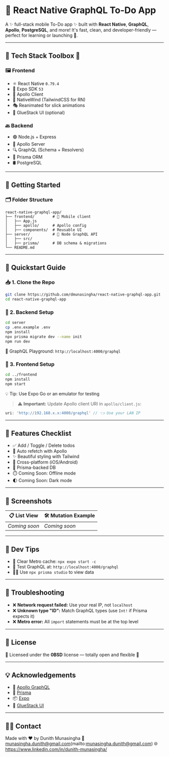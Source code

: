 # 🧩 React Native GraphQL To-Do App

A ✨ full-stack mobile To-Do app ✨ built with **React Native**, **GraphQL**, **Apollo**, **PostgreSQL**, and more! It's fast, clean, and developer-friendly — perfect for learning or launching 🚀.

---

## 🔧 Tech Stack Toolbox 🧰

### 🖼️ Frontend

* ⚛️ React Native `0.79.4`
* 🚀 Expo SDK `53`
* 🔗 Apollo Client
* 💅 NativeWind (TailwindCSS for RN)
* 🎭 Reanimated for slick animations
* 🧱 GlueStack UI (optional)

### 🔙 Backend

* 🟢 Node.js + Express
* 📡 Apollo Server
* 🔍 GraphQL (Schema + Resolvers)
* 🔄 Prisma ORM
* 🛢️ PostgreSQL

---

## 🚀 Getting Started

### 🗂️ Folder Structure

```
react-native-graphql-app/
├── frontend/        # 📱 Mobile client
│   ├── App.js
│   ├── apollo/      # Apollo config
│   ├── components/  # Reusable UI
├── server/          # 🔧 Node GraphQL API
│   ├── src/
│   ├── prisma/      # DB schema & migrations
└── README.md
```

---

## 🔄 Quickstart Guide

### 📥 1. Clone the Repo

```bash
git clone https://github.com/dmunasingha/react-native-graphql-app.git
cd react-native-graphql-app
```

### 🧠 2. Backend Setup

```bash
cd server
cp .env.example .env
npm install
npx prisma migrate dev --name init
npm run dev
```

🔗 GraphQL Playground: `http://localhost:4000/graphql`

### 📲 3. Frontend Setup

```bash
cd ../frontend
npm install
npm start
```

💡 Tip: Use Expo Go or an emulator for testing

> ⚠️ **Important:** Update Apollo client URI in `apollo/client.js`:

```js
uri: 'http://192.168.x.x:4000/graphql' // 👈 Use your LAN IP
```

---

## 🎯 Features Checklist

* ✅ Add / Toggle / Delete todos
* 🔁 Auto refetch with Apollo
* ✨ Beautiful styling with Tailwind
* 📲 Cross-platform (iOS/Android)
* 🔄 Prisma-backed DB
* ⏱️ Coming Soon: Offline mode
* 🌓 Coming Soon: Dark mode

---

## 📸 Screenshots

| 📋 List View  | 🛠️ Mutation Example |
| ------------- | -------------------- |
| *Coming soon* | *Coming soon*        |

---

## 🧪 Dev Tips

* 🧹 Clear Metro cache: `npx expo start -c`
* 🧬 Test GraphQL at: `http://localhost:4000/graphql`
* 🧑‍🔬 Use `npx prisma studio` to view data

---

## 🧨 Troubleshooting

* ❌ **Network request failed:** Use your real IP, not `localhost`
* ❌ **Unknown type "ID":** Match GraphQL types (use `Int!` if Prisma expects it)
* ❌ **Metro error:** All `import` statements must be at the top level

---

## 📄 License

🪪 Licensed under the **0BSD** license — totally open and flexible 💖

---

## 💡 Acknowledgements

* 🚀 [Apollo GraphQL](https://www.apollographql.com/)
* 🧬 [Prisma](https://www.prisma.io/)
* 📦 [Expo](https://expo.dev/)
* 🎨 [GlueStack UI](https://ui.gluestack.io/)

---

## 🙋‍♂️ Contact

Made with ❤️ by Dunith Munasingha
📧 munasingha.dunith@gmail.com(mailto:munasingha.dunith@gmail.com)
🌐 https://www.linkedin.com/in/dunith-munasingha/
